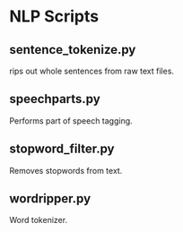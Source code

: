 # NLP Scripts

## sentence_tokenize.py
rips out whole sentences from raw text files.

## speechparts.py
Performs part of speech tagging.

## stopword_filter.py
Removes stopwords from text.

## wordripper.py
Word tokenizer.
